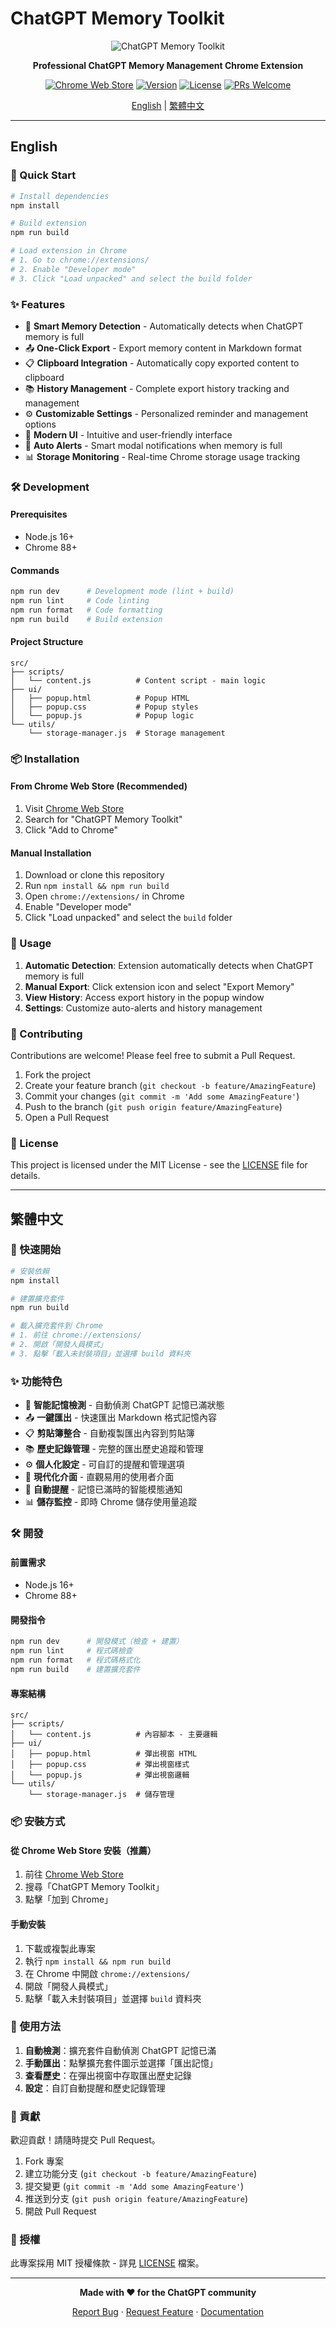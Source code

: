 # ChatGPT Memory Toolkit

<div align="center">

![ChatGPT Memory Toolkit](assets/icons/icon128.png)

**Professional ChatGPT Memory Management Chrome Extension**

[![Chrome Web Store](https://img.shields.io/badge/Chrome-Web%20Store-blue?style=flat-square&logo=google-chrome)](https://chrome.google.com/webstore)
[![Version](https://img.shields.io/badge/version-1.3.0-green?style=flat-square)](https://github.com/your-username/chatgpt-memory-toolkit)
[![License](https://img.shields.io/badge/license-MIT-blue?style=flat-square)](LICENSE)
[![PRs Welcome](https://img.shields.io/badge/PRs-welcome-brightgreen?style=flat-square)](CONTRIBUTING.md)

[English](#english) | [繁體中文](#繁體中文)

</div>

---

## English

### 🚀 Quick Start

```bash
# Install dependencies
npm install

# Build extension
npm run build

# Load extension in Chrome
# 1. Go to chrome://extensions/
# 2. Enable "Developer mode"
# 3. Click "Load unpacked" and select the build folder
```

### ✨ Features

- 🧠 **Smart Memory Detection** - Automatically detects when ChatGPT memory is full
- 📤 **One-Click Export** - Export memory content in Markdown format
- 📋 **Clipboard Integration** - Automatically copy exported content to clipboard
- 📚 **History Management** - Complete export history tracking and management
- ⚙️ **Customizable Settings** - Personalized reminder and management options
- 🎨 **Modern UI** - Intuitive and user-friendly interface
- 🔔 **Auto Alerts** - Smart modal notifications when memory is full
- 📊 **Storage Monitoring** - Real-time Chrome storage usage tracking

### 🛠️ Development

#### Prerequisites

- Node.js 16+
- Chrome 88+

#### Commands

```bash
npm run dev      # Development mode (lint + build)
npm run lint     # Code linting
npm run format   # Code formatting
npm run build    # Build extension
```

#### Project Structure

```
src/
├── scripts/
│   └── content.js          # Content script - main logic
├── ui/
│   ├── popup.html          # Popup HTML
│   ├── popup.css           # Popup styles
│   └── popup.js            # Popup logic
└── utils/
    └── storage-manager.js  # Storage management
```

### 📦 Installation

#### From Chrome Web Store (Recommended)

1. Visit [Chrome Web Store](https://chrome.google.com/webstore)
2. Search for "ChatGPT Memory Toolkit"
3. Click "Add to Chrome"

#### Manual Installation

1. Download or clone this repository
2. Run `npm install && npm run build`
3. Open `chrome://extensions/` in Chrome
4. Enable "Developer mode"
5. Click "Load unpacked" and select the `build` folder

### 🎯 Usage

1. **Automatic Detection**: Extension automatically detects when ChatGPT memory is full
2. **Manual Export**: Click extension icon and select "Export Memory"
3. **View History**: Access export history in the popup window
4. **Settings**: Customize auto-alerts and history management

### 🤝 Contributing

Contributions are welcome! Please feel free to submit a Pull Request.

1. Fork the project
2. Create your feature branch (`git checkout -b feature/AmazingFeature`)
3. Commit your changes (`git commit -m 'Add some AmazingFeature'`)
4. Push to the branch (`git push origin feature/AmazingFeature`)
5. Open a Pull Request

### 📄 License

This project is licensed under the MIT License - see the [LICENSE](LICENSE) file for details.

---

## 繁體中文

### 🚀 快速開始

```bash
# 安裝依賴
npm install

# 建置擴充套件
npm run build

# 載入擴充套件到 Chrome
# 1. 前往 chrome://extensions/
# 2. 開啟「開發人員模式」
# 3. 點擊「載入未封裝項目」並選擇 build 資料夾
```

### ✨ 功能特色

- 🧠 **智能記憶檢測** - 自動偵測 ChatGPT 記憶已滿狀態
- 📤 **一鍵匯出** - 快速匯出 Markdown 格式記憶內容
- 📋 **剪貼簿整合** - 自動複製匯出內容到剪貼簿
- 📚 **歷史記錄管理** - 完整的匯出歷史追蹤和管理
- ⚙️ **個人化設定** - 可自訂的提醒和管理選項
- 🎨 **現代化介面** - 直觀易用的使用者介面
- 🔔 **自動提醒** - 記憶已滿時的智能模態通知
- 📊 **儲存監控** - 即時 Chrome 儲存使用量追蹤

### 🛠️ 開發

#### 前置需求

- Node.js 16+
- Chrome 88+

#### 開發指令

```bash
npm run dev      # 開發模式（檢查 + 建置）
npm run lint     # 程式碼檢查
npm run format   # 程式碼格式化
npm run build    # 建置擴充套件
```

#### 專案結構

```
src/
├── scripts/
│   └── content.js          # 內容腳本 - 主要邏輯
├── ui/
│   ├── popup.html          # 彈出視窗 HTML
│   ├── popup.css           # 彈出視窗樣式
│   └── popup.js            # 彈出視窗邏輯
└── utils/
    └── storage-manager.js  # 儲存管理
```

### 📦 安裝方式

#### 從 Chrome Web Store 安裝（推薦）

1. 前往 [Chrome Web Store](https://chrome.google.com/webstore)
2. 搜尋「ChatGPT Memory Toolkit」
3. 點擊「加到 Chrome」

#### 手動安裝

1. 下載或複製此專案
2. 執行 `npm install && npm run build`
3. 在 Chrome 中開啟 `chrome://extensions/`
4. 開啟「開發人員模式」
5. 點擊「載入未封裝項目」並選擇 `build` 資料夾

### 🎯 使用方法

1. **自動檢測**：擴充套件自動偵測 ChatGPT 記憶已滿
2. **手動匯出**：點擊擴充套件圖示並選擇「匯出記憶」
3. **查看歷史**：在彈出視窗中存取匯出歷史記錄
4. **設定**：自訂自動提醒和歷史記錄管理

### 🤝 貢獻

歡迎貢獻！請隨時提交 Pull Request。

1. Fork 專案
2. 建立功能分支 (`git checkout -b feature/AmazingFeature`)
3. 提交變更 (`git commit -m 'Add some AmazingFeature'`)
4. 推送到分支 (`git push origin feature/AmazingFeature`)
5. 開啟 Pull Request

### 📄 授權

此專案採用 MIT 授權條款 - 詳見 [LICENSE](LICENSE) 檔案。

---

<div align="center">

**Made with ❤️ for the ChatGPT community**

[Report Bug](https://github.com/your-username/chatgpt-memory-toolkit/issues) · [Request Feature](https://github.com/your-username/chatgpt-memory-toolkit/issues) · [Documentation](https://github.com/your-username/chatgpt-memory-toolkit/wiki)

</div>

